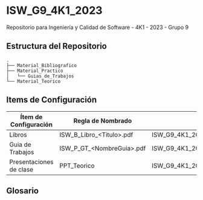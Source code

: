 # ISW_G9_4K1_2023

Repositorio para Ingeniería y Calidad de Software - 4K1 - 2023 - Grupo 9

## Estructura del Repositorio
```
.
├── Material_Bibliografico
├── Material_Practico
│   └── Guias_de_Trabajos
└── Material_Teorico
```

## Items de Configuración

Ítem de Configuración   | Regla de Nombrado             | Ubicación Física
---------------------   | -----------------             | ----------------
Libros                  | ISW_B_Libro_\<Titulo\>.pdf    | ISW_G9_4K1_2023/Material_Bibliografico
Guia de Trabajos        | ISW_P_GT_\<NombreGuia\>.pdf   | ISW_G9_4K1_2023/Material_Practico/Guias_de_Trabajos
Presentaciones de clase | PPT_Teorico <NroC> <Desc>     | ISW_G9_4K1_2023\Material_ Teorico\Presentaciones

## Glosario
